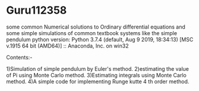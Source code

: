 # Guru112358
some common Numerical solutions to Ordinary differential equations and some simple simulations of common textbook systems like the simple pendulum 
python version: Python 3.7.4 (default, Aug  9 2019, 18:34:13) [MSC v.1915 64 bit (AMD64)] :: Anaconda, Inc. on win32

Contents:- 

1)Simulation of simple pendulum by Euler's method.
2)estimating the value of Pi using Monte Carlo method.
3)Estimating integrals using Monte Carlo method.
4)A simple code for implementing Runge kutte 4 th order method.
